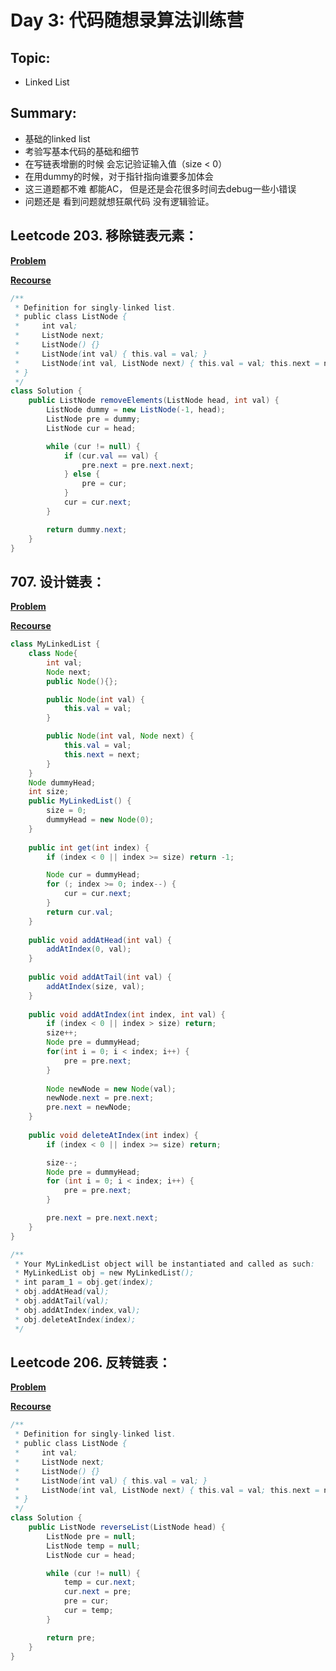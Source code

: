 # Day 3: 代码随想录算法训练营

## Topic:
- Linked List


## Summary:
- 基础的linked list
- 考验写基本代码的基础和细节
- 在写链表增删的时候 会忘记验证输入值（size < 0）
- 在用dummy的时候，对于指针指向谁要多加体会
- 这三道题都不难 都能AC， 但是还是会花很多时间去debug一些小错误
- 问题还是 看到问题就想狂飙代码 没有逻辑验证。 

## Leetcode 203. 移除链表元素：
**[Problem](https://leetcode.cn/problems/remove-linked-list-elements/description/)**

**[Recourse](https://programmercarl.com/0203.%E7%A7%BB%E9%99%A4%E9%93%BE%E8%A1%A8%E5%85%83%E7%B4%A0.html)**

``` java
/**
 * Definition for singly-linked list.
 * public class ListNode {
 *     int val;
 *     ListNode next;
 *     ListNode() {}
 *     ListNode(int val) { this.val = val; }
 *     ListNode(int val, ListNode next) { this.val = val; this.next = next; }
 * }
 */
class Solution {
    public ListNode removeElements(ListNode head, int val) {
        ListNode dummy = new ListNode(-1, head);
        ListNode pre = dummy;
        ListNode cur = head;

        while (cur != null) {
            if (cur.val == val) {
                pre.next = pre.next.next;
            } else {
                pre = cur;
            }
            cur = cur.next;
        }

        return dummy.next;
    }
}
```

## 707. 设计链表：
**[Problem](https://leetcode.cn/problems/design-linked-list/description/)**

**[Recourse](https://programmercarl.com/0707.%E8%AE%BE%E8%AE%A1%E9%93%BE%E8%A1%A8.html)**

``` java
class MyLinkedList {
    class Node{
        int val;
        Node next;
        public Node(){};

        public Node(int val) {
            this.val = val;
        }

        public Node(int val, Node next) {
            this.val = val;
            this.next = next;
        }
    }
    Node dummyHead;
    int size;
    public MyLinkedList() {
        size = 0;
        dummyHead = new Node(0);
    }
    
    public int get(int index) {
        if (index < 0 || index >= size) return -1;

        Node cur = dummyHead;
        for (; index >= 0; index--) {
            cur = cur.next;
        }
        return cur.val;
    }
    
    public void addAtHead(int val) {
        addAtIndex(0, val);
    }
    
    public void addAtTail(int val) {
        addAtIndex(size, val);
    }
    
    public void addAtIndex(int index, int val) {
        if (index < 0 || index > size) return;
        size++;
        Node pre = dummyHead;
        for(int i = 0; i < index; i++) {
            pre = pre.next;
        }
        
        Node newNode = new Node(val);
        newNode.next = pre.next;
        pre.next = newNode;
    }
    
    public void deleteAtIndex(int index) {
        if (index < 0 || index >= size) return;

        size--;
        Node pre = dummyHead;
        for (int i = 0; i < index; i++) {
            pre = pre.next;
        }

        pre.next = pre.next.next;
    }
}

/**
 * Your MyLinkedList object will be instantiated and called as such:
 * MyLinkedList obj = new MyLinkedList();
 * int param_1 = obj.get(index);
 * obj.addAtHead(val);
 * obj.addAtTail(val);
 * obj.addAtIndex(index,val);
 * obj.deleteAtIndex(index);
 */
```


## Leetcode 206. 反转链表：
**[Problem](https://leetcode.cn/problems/reverse-linked-list/description/)**

**[Recourse](https://programmercarl.com/0206.%E7%BF%BB%E8%BD%AC%E9%93%BE%E8%A1%A8.html)**

``` java
/**
 * Definition for singly-linked list.
 * public class ListNode {
 *     int val;
 *     ListNode next;
 *     ListNode() {}
 *     ListNode(int val) { this.val = val; }
 *     ListNode(int val, ListNode next) { this.val = val; this.next = next; }
 * }
 */
class Solution {
    public ListNode reverseList(ListNode head) {
        ListNode pre = null;
        ListNode temp = null;
        ListNode cur = head;

        while (cur != null) {
            temp = cur.next;
            cur.next = pre;
            pre = cur;
            cur = temp;
        }

        return pre;
    }
}

```

